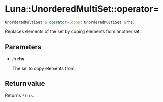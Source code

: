 # Luna::UnorderedMultiSet::operator=

```c++
UnorderedMultiSet & operator=(const UnorderedMultiSet &rhs)
```

Replaces elements of the set by coping elements from another set. 



## Parameters
* *in* **rhs**

    The set to copy elements from. 

## Return value
Returns `*this`. 

